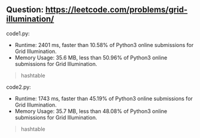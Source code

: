 ## Question: https://leetcode.com/problems/grid-illumination/

code1.py:
* Runtime: 2401 ms, faster than 10.58% of Python3 online submissions for Grid Illumination.
* Memory Usage: 35.6 MB, less than 50.96% of Python3 online submissions for Grid Illumination.
> hashtable

code2.py:
* Runtime: 1743 ms, faster than 45.19% of Python3 online submissions for Grid Illumination.
* Memory Usage: 35.7 MB, less than 48.08% of Python3 online submissions for Grid Illumination.
> hashtable